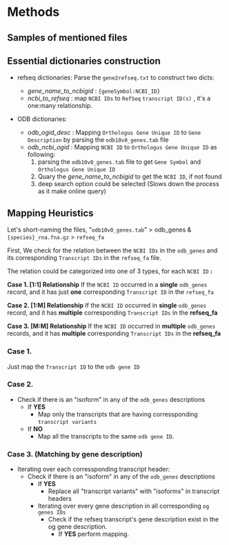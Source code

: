 # **Methods**

## Samples of mentioned files


## Essential dictionaries construction

- refseq dictionaries: Parse the `gene2refseq.txt` to construct two dicts:
  - *gene_name_to_ncbigid* : `{geneSymbol:NCBI_ID}`
  - *ncbi_to_refseq* : map `NCBI IDs` to `RefSeq` `transcript ID(s)` , it's a one:many relationship.

- ODB dictionaries: 
  - *odb_ogid_desc* : Mapping `Orthologus Gene Unique ID` to `Gene Description` by parsing the `odb10v0_genes.tab` file
  - *odb_ncbi_ogid* : Mapping `NCBI ID` to `Orthologus Gene Unique ID` as following:
      1. parsing the `odb10v0_genes.tab` file to get `Gene Symbol` and `Orthologus Gene Unique ID`
      2. Quary the *gene_name_to_ncbigid* to get the `NCBI ID`, if not found
      3. deep search option could be selected (Slows down the process as it make online query)
  

## Mapping Heuristics

 Let's short-naming the files, "`odb10v0_genes.tab`" > odb_genes & `{species}_rna.fna.gz` > `refseq_fa`

 First, We check for the relation between the `NCBI IDs` in the `odb_genes` and its corresponding `Transcript IDs` in the `refseq_fa` file.

 The relation could be categorized into one of 3 types, for each `NCBI ID` **:**

**Case 1. [1:1] Relationship**   If the `NCBI ID` occurred in a **single** `odb_genes` record, and it has just **one** corresponding `Transcript ID` in the `refseq_fa`

**Case 2. [1:M] Relationship** If the `NCBI ID` occurred in **single** `odb_genes` record, and it has **multiple** corresponding `Transcript IDs` in the **refseq_fa**

**Case 3. [M:M] Relationship** If the `NCBI ID` occurred in **multiple** `odb_genes` records,   and it has **multiple** corresponding `Transcript IDs` in the **refseq_fa**

### Case 1.
Just map the `Transcript ID` to the `odb gene ID`

### Case 2.

 - Check if there is an "isoform" in any of the `odb_genes` descriptions
	 - If **YES**
		 - Map only the transcripts that are having corressponding `transcript variants`
	 - If **NO**
		 - Map all the transcripts to the same  `odb gene ID`.

### Case 3. (Matching by gene description)
- Iterating over each corressponding transcript header:
	 -  Check if there is an "isoform" in any of the `odb_genes` descriptions
		 - If **YES**
			 - Replace all "transcript variants" with "isoforms" in transcript headers 
		- Iterating over every gene description in all corresponding `og genes IDs`
			- Check if the refseq transcript's gene description exist in the og gene description.
				- If **YES** perform mapping.
